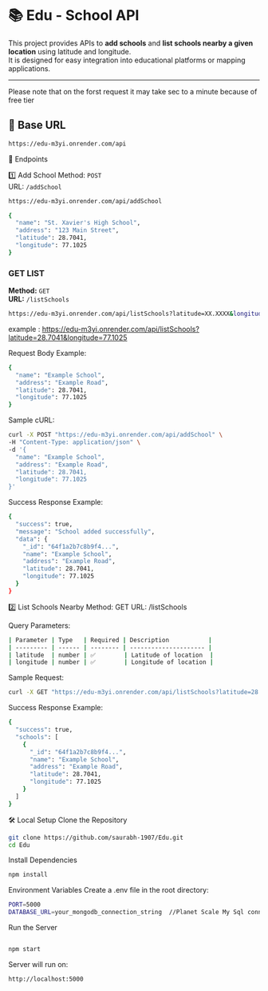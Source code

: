 # 📚 Edu - School API

This project provides APIs to **add schools** and **list schools nearby a given location** using latitude and longitude.  
It is designed for easy integration into educational platforms or mapping applications.

---
Please note that on the forst request it may take  sec to a minute because of free tier
## 🚀 Base URL
```bash 
https://edu-m3yi.onrender.com/api 
```
 📌 Endpoints

1️⃣ Add School
Method: `POST`  
URL: `/addSchool`  

```bash 
https://edu-m3yi.onrender.com/api/addSchool
```
```bash 
{
  "name": "St. Xavier's High School",
  "address": "123 Main Street",
  "latitude": 28.7041,
  "longitude": 77.1025
}
```
### GET LIST
**Method:** `GET`  
**URL:** `/listSchools`  

```bash
https://edu-m3yi.onrender.com/api/listSchools?latitude=XX.XXXX&longitude=XX.XXXX
```
example :
https://edu-m3yi.onrender.com/api/listSchools?latitude=28.7041&longitude=77.1025

Request Body Example:
```bash
{
  "name": "Example School",
  "address": "Example Road",
  "latitude": 28.7041,
  "longitude": 77.1025
}

 ```
Sample cURL:
```bash
curl -X POST "https://edu-m3yi.onrender.com/api/addSchool" \
-H "Content-Type: application/json" \
-d '{
  "name": "Example School",
  "address": "Example Road",
  "latitude": 28.7041,
  "longitude": 77.1025
}'

 ```
Success Response Example:

```bash
{
  "success": true,
  "message": "School added successfully",
  "data": {
    "_id": "64f1a2b7c8b9f4...",
    "name": "Example School",
    "address": "Example Road",
    "latitude": 28.7041,
    "longitude": 77.1025
  }
}

 ```
2️⃣ List Schools Nearby
Method: GET
URL: /listSchools

Query Parameters:
```bash 
| Parameter | Type   | Required | Description           |
| --------- | ------ | -------- | --------------------- |
| latitude  | number | ✅        | Latitude of location  |
| longitude | number | ✅        | Longitude of location |


```
Sample Request:

```bash 
curl -X GET "https://edu-m3yi.onrender.com/api/listSchools?latitude=28.7041&longitude=77.1025"

```
Success Response Example:
```bash 
{
  "success": true,
  "schools": [
    {
      "_id": "64f1a2b7c8b9f4...",
      "name": "Example School",
      "address": "Example Road",
      "latitude": 28.7041,
      "longitude": 77.1025
    }
  ]
}

```
🛠 Local Setup
Clone the Repository

```bash 
git clone https://github.com/saurabh-1907/Edu.git
cd Edu

```

Install Dependencies
```bash 
npm install

```
Environment Variables
Create a .env file in the root directory:

```bash 
PORT=5000
DATABASE_URL=your_mongodb_connection_string  //Planet Scale My Sql connection string


```

Run the Server

```bash

npm start
```
Server will run on:
```bash
http://localhost:5000

```


